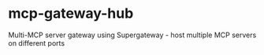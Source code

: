 # mcp-gateway-hub
Multi-MCP server gateway using Supergateway - host multiple MCP servers on different ports
